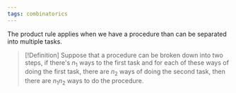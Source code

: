 ```yaml
---
tags: combinatorics
---
```


The product rule applies when we have a procedure than can be separated into multiple tasks.

>[!Definition]
>Suppose that a procedure can be broken down into two steps, if there's $n_{1}$ ways to the first task and for each of these ways of doing the first task, there are $n_{2}$ ways of doing the second task, then there are $n_{1}n_{2}$ ways to do the procedure.
>


